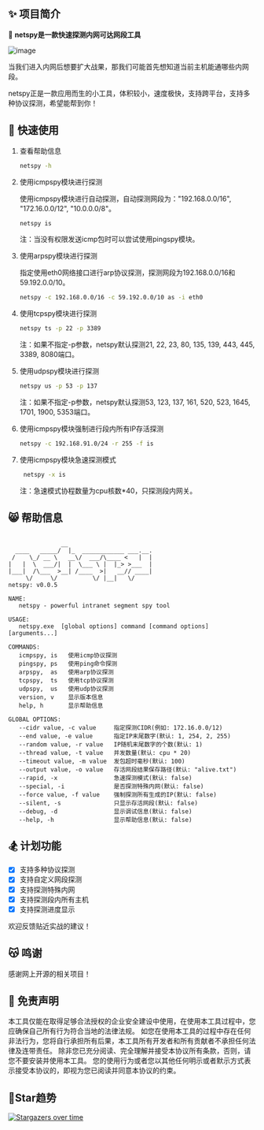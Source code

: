 ## ✨ 项目简介

🦄 **netspy是一款快速探测内网可达网段工具**

![image](https://user-images.githubusercontent.com/24275308/148667657-56d55fbe-e530-43a0-8633-e7aa1e3a03db.png)

当我们进入内网后想要扩大战果，那我们可能首先想知道当前主机能通哪些内网段。

netspy正是一款应用而生的小工具，体积较小，速度极快，支持跨平台，支持多种协议探测，希望能帮到你！

## 🚀 快速使用
1. 查看帮助信息
    ```bash
    netspy -h
    ```

2. 使用icmpspy模块进行探测

   使用icmpspy模块进行自动探测，自动探测网段为："192.168.0.0/16", "172.16.0.0/12", "10.0.0.0/8"。
    ```bash
    netspy is
    ```
   注：当没有权限发送icmp包时可以尝试使用pingspy模块。

3. 使用arpspy模块进行探测

    指定使用eth0网络接口进行arp协议探测，探测网段为192.168.0.0/16和59.192.0.0/10。

    ```bash
    netspy -c 192.168.0.0/16 -c 59.192.0.0/10 as -i eth0 
    ```

4. 使用tcpspy模块进行探测

    ```bash
    netspy ts -p 22 -p 3389
    ```
   注：如果不指定-p参数，netspy默认探测21, 22, 23, 80, 135, 139, 443, 445, 3389, 8080端口。

5. 使用udpspy模块进行探测

    ```bash
    netspy us -p 53 -p 137
    ```
   注：如果不指定-p参数，netspy默认探测53, 123, 137, 161, 520, 523, 1645, 1701, 1900, 5353端口。
6. 使用icmpspy模块强制进行段内所有IP存活探测

    ```bash
    netspy -c 192.168.91.0/24 -r 255 -f is
    ```

7. 使用icmpspy模块急速探测模式

   ```bash
    netspy -x is
    ```
   注：急速模式协程数量为cpu核数*40，只探测段内网关。

## 😸 帮助信息

```text

               __
  ____   _____/  |_  ____________ ___.__.
 /    \_/ __ \   __\/  ___/\____ <   |  |
|   |  \  ___/|  |  \___ \ |  |_> >___  |
|___|  /\___  >__| /____  >|   __// ____|
     \/     \/          \/ |__|   \/
netspy: v0.0.5

NAME:
   netspy - powerful intranet segment spy tool

USAGE:
   netspy.exe  [global options] command [command options] [arguments...]

COMMANDS:
   icmpspy, is   使用icmp协议探测
   pingspy, ps   使用ping命令探测
   arpspy,  as   使用arp协议探测
   tcpspy,  ts   使用tcp协议探测
   udpspy,  us   使用udp协议探测
   version, v    显示版本信息
   help, h       显示帮助信息

GLOBAL OPTIONS:
   --cidr value, -c value     指定探测CIDR(例如: 172.16.0.0/12)
   --end value, -e value      指定IP末尾数字(默认: 1, 254, 2, 255)
   --random value, -r value   IP随机末尾数字的个数(默认: 1)
   --thread value, -t value   并发数量(默认: cpu * 20)
   --timeout value, -m value  发包超时毫秒(默认: 100)
   --output value, -o value   存活网段结果保存路径(默认: "alive.txt")
   --rapid, -x                急速探测模式(默认: false)
   --special, -i              是否探测特殊内网(默认: false)
   --force value, -f value    强制探测所有生成的IP(默认: false)
   --silent, -s               只显示存活网段(默认: false)
   --debug, -d                显示调试信息(默认: false)
   --help, -h                 显示帮助信息(默认: false)
```

## 🏂 计划功能

* [x] 支持多种协议探测
* [x] 支持自定义网段探测
* [x] 支持探测特殊内网
* [x] 支持探测段内所有主机
* [x] 支持探测进度显示

欢迎反馈贴近实战的建议！

## 😽 鸣谢

感谢网上开源的相关项目！

## 📜 免责声明

本工具仅能在取得足够合法授权的企业安全建设中使用，在使用本工具过程中，您应确保自己所有行为符合当地的法律法规。
如您在使用本工具的过程中存在任何非法行为，您将自行承担所有后果，本工具所有开发者和所有贡献者不承担任何法律及连带责任。
除非您已充分阅读、完全理解并接受本协议所有条款，否则，请您不要安装并使用本工具。
您的使用行为或者您以其他任何明示或者默示方式表示接受本协议的，即视为您已阅读并同意本协议的约束。

## 💖Star趋势

[![Stargazers over time](https://starchart.cc/shmilylty/netspy.svg)](https://starchart.cc/shmilylty/netspy)
   
